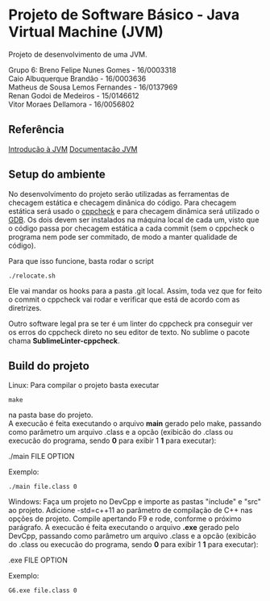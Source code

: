 # Projeto de Software Básico - Java Virtual Machine (JVM)

Projeto de desenvolvimento de uma JVM.

Grupo 6:
Breno Felipe Nunes Gomes - 16/0003318  
Caio Albuquerque Brandão - 16/0003636  
Matheus de Sousa Lemos Fernandes - 16/0137969  
Renan Godoi de Medeiros - 15/0146612  
Vitor Moraes Dellamora - 16/0056802  


## Referência

[Introducão à JVM](https://www.devmedia.com.br/introducao-ao-java-virtual-machine-jvm/27624)
[Documentacão JVM](https://www.guru99.com/java-virtual-machine-jvm.html)


## Setup do ambiente

No desenvolvimento do projeto serão utilizadas as ferramentas de checagem estática e checagem dinânica do código. Para checagem estática será usado o [cppcheck](http://cppcheck.sourceforge.net/) e para checagem dinâmica será utilizado o [GDB](https://www.gnu.org/software/gdb/download/). Os dois devem ser instalados na máquina local de cada um, visto que o código passa por checagem estática a cada commit (sem o cppcheck o programa nem pode ser commitado, de modo a manter qualidade de código).

Para que isso funcione, basta rodar o script

```
./relocate.sh
```

Ele vai mandar os hooks para a pasta .git local.
Assim, toda vez que for feito o commit o cppcheck vai rodar e verificar que está de acordo com as diretrizes.  

Outro software legal pra se ter é um linter do cppcheck pra conseguir ver os erros do cppcheck direto no seu editor de texto. No sublime o pacote chama **SublimeLinter-cppcheck**.

## Build do projeto

Linux:
Para compilar o projeto basta executar 

```
make
```
na pasta base do projeto.  
A execucão é feita executando o arquivo **main** gerado pelo make, passando como parâmetro um arquivo .class e a opcão (exibicão do .class ou execucão do programa, sendo **0** para exibir 1 **1** para executar):

./main FILE OPTION

Exemplo:
```
./main file.class 0
```


Windows:
Faça um projeto no DevCpp e importe as pastas "include" e "src" ao projeto. Adicione -std=c++11 ao parâmetro de compilação de C++ nas opções de projeto. Compile apertando F9 e rode, conforme o próximo parágrafo.
A execucão é feita executando o arquivo **<nome do projeto>.exe** gerado pelo DevCpp, passando como parâmetro um arquivo .class e a opcão (exibicão do .class ou execucão do programa, sendo **0** para exibir 1 **1** para executar):

<nome do projeto>.exe FILE OPTION

Exemplo:
```
G6.exe file.class 0
```

